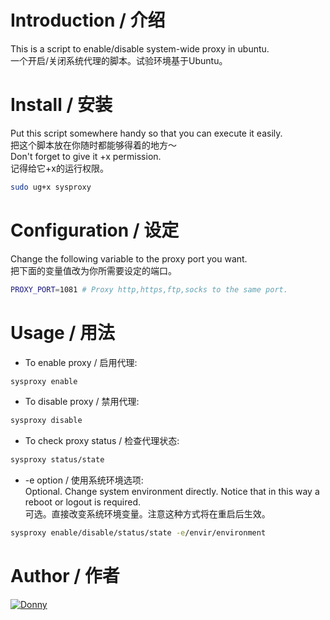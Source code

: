 # Introduction / 介绍
This is a script to enable/disable system-wide proxy in ubuntu.  
一个开启/关闭系统代理的脚本。试验环境基于Ubuntu。

# Install / 安装
Put this script somewhere handy so that you can execute it easily.  
把这个脚本放在你随时都能够得着的地方～  
Don't forget to give it +x permission.  
记得给它+x的运行权限。  
```bash
sudo ug+x sysproxy
```

# Configuration / 设定
Change the following variable to the proxy port you want.  
把下面的变量值改为你所需要设定的端口。  
```bash
PROXY_PORT=1081 # Proxy http,https,ftp,socks to the same port.
```

# Usage / 用法
+ To enable proxy / 启用代理:  
```bash
sysproxy enable
```
+ To disable proxy / 禁用代理:  
```bash
sysproxy disable
```
+ To check proxy status / 检查代理状态:  
```bash
sysproxy status/state
```
+ -e option / 使用系统环境选项:  
  Optional. Change system environment directly. Notice that in this way a reboot or logout is required.  
  可选。直接改变系统环境变量。注意这种方式将在重启后生效。
```bash
sysproxy enable/disable/status/state -e/envir/environment
```

# Author / 作者
[![Donny](https://avatars.githubusercontent.com/u/22200374?v=3&s=150 "Donny")](https://github.com/Donny-Hikari)

